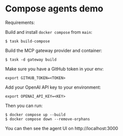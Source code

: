 # Compose agents demo

Requirements:

Build and install `docker compose` from `main`:

```console
$ task build-compose
```

Build the MCP gateway provider and container:

```console
$ task -d gateway build
```

Make sure you have a GitHub token in your env:

```console
export GITHUB_TOKEN=<TOKEN>
```

Add your OpenAI API key to your environment:

```console
export OPENAI_API_KEY=<KEY>
```

Then you can run:

```console
$ docker compose up --build
$ docker compose down --remove-orphans
```

You can then see the agent UI on http://localhost:3000

